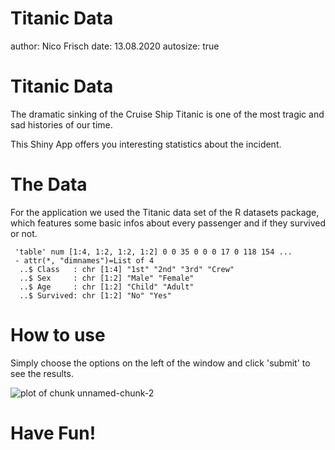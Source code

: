 Titanic Data
========================================================
author: Nico Frisch 
date: 13.08.2020
autosize: true

Titanic Data
========================================================

The dramatic sinking of the Cruise Ship Titanic is one of the most tragic and sad histories of our time.

This Shiny App offers you interesting statistics about the incident.

The Data
========================================================

For the application we used the Titanic data set of the R datasets package, which features some basic infos about every passenger and if they survived or not.

```
 'table' num [1:4, 1:2, 1:2, 1:2] 0 0 35 0 0 0 17 0 118 154 ...
 - attr(*, "dimnames")=List of 4
  ..$ Class   : chr [1:4] "1st" "2nd" "3rd" "Crew"
  ..$ Sex     : chr [1:2] "Male" "Female"
  ..$ Age     : chr [1:2] "Child" "Adult"
  ..$ Survived: chr [1:2] "No" "Yes"
```

How to use
========================================================

Simply choose the options on the left of the window and click 'submit' to see the results.

![plot of chunk unnamed-chunk-2](index-figure/unnamed-chunk-2-1.png)

Have Fun!
========================================================
